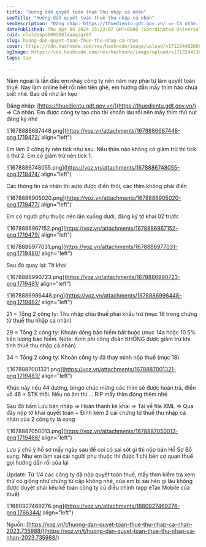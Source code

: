 ```yaml
---
title: "Hướng dẫn quyết toán thuế thu nhập cá nhân"
seoTitle: "Hướng dẫn quyết toán thuế thu nhập cá nhân"
seoDescription: "Đăng nhập: https://thuedientu.gdt.gov.vn/ => Cá nhân. Em được công ty tạo cho tài khoản lâu rồi nên mấy thím thử nút đăng ký nhé"
datePublished: Thu Apr 04 2024 15:23:07 GMT+0000 (Coordinated Universal Time)
cuid: cluldzapo000208laaaqigx8f
slug: huong-dan-quyet-toan-thue-thu-nhap-ca-nhan
cover: https://cdn.hashnode.com/res/hashnode/image/upload/v1712244826660/993a4b37-b2a6-4b4c-b0a3-64f8dee3a0a7.jpeg
ogImage: https://cdn.hashnode.com/res/hashnode/image/upload/v1712244136969/bd35f984-37b9-4215-a050-b6006532ca43.jpeg
tags: tax

---
```


Năm ngoái là lần đầu em nhảy công ty nên năm nay phải tự làm quyết toán thuế. Nay làm online hết rồi nên tiện ghê, em hướng dẫn mấy thím nào chưa biết nhé. Bao dễ như ăn kẹo

  
Đăng nhập: [https://thuedientu.gdt.gov.vn/](https://thuedientu.gdt.gov.vn/) =&gt; Cá nhân. Em được công ty tạo cho tài khoản lâu rồi nên mấy thím thử nút đăng ký nhé

![1678886687448.png](https://voz.vn/attachments/1678886687448-png.1719472/ align="left")

Em làm 2 công ty nên tick như sau. Nếu thím nào không có giảm trừ thì tick ô thứ 2. Em có giảm trừ nên tick 1.

![1678886748055.png](https://voz.vn/attachments/1678886748055-png.1719474/ align="left")

Các thông tin cá nhân thì auto được điền thôi, các thím không phải điền

![1678886905020.png](https://voz.vn/attachments/1678886905020-png.1719477/ align="left")

Em có người phụ thuộc nên lăn xuống dưới, đăng ký tờ khai 02 trước

![1678886967152.png](https://voz.vn/attachments/1678886967152-png.1719479/ align="left")

![1678886977031.png](https://voz.vn/attachments/1678886977031-png.1719480/ align="left")

Sau đó quay lại: Tờ khai

![1678886990723.png](https://voz.vn/attachments/1678886990723-png.1719481/ align="left")

![1678886996448.png](https://voz.vn/attachments/1678886996448-png.1719482/ align="left")

21 = Tổng 2 công ty: Thu nhập chịu thuế phải khấu trừ (mục 16 trong chứng từ thuế thu nhập cá nhân)  
  
29 = Tổng 2 công ty: Khoản đóng bảo hiểm bắt buộc (mục 14a hoặc 10.5% tiền lương bảo hiểm. Note: Kinh phí công đoàn KHÔNG được giảm trừ khi tính thuế thu nhập cá nhân)  
  
34 = Tổng 2 công ty: Khoản công ty đã thay mình nộp thuế (mục 18)

![1678887001321.png](https://voz.vn/attachments/1678887001321-png.1719483/ align="left")

Khúc này nếu 44 dương, bingo chúc mừng các thím sẽ được hoàn trả, điền vô 46 + STK thôi. Nếu nó âm thì … RIP mấy thím đóng thêm nhé  
  
Sau đó bấm Lưu bản nháp =&gt; Hoàn thành kê khai =&gt; Tải về file XML =&gt; Qua đây nộp tờ khai quyết toán + Đính kèm 2 cái chứng từ thuế thu nhập cá nhân của 2 công ty là xong

![1678887050013.png](https://voz.vn/attachments/1678887050013-png.1719486/ align="left")

Lưu ý chú ý hồ sơ mấy ngày sau để coi có sai sót gì thì nộp bản Hồ Sơ Bổ sung. Như em làm sai cái người phụ thuộc thì được 1 chị bên cơ quan thuế gọi hướng dẫn rồi sửa lại  
  
Update: Từ 1/4 các công ty đã nộp quyết toán thuế, mấy thím kiểm tra xem thử có giống như chứng từ cấp không nhé, của em bị sai hèn gì lâu không được duyệt phải kêu kế toán công ty cũ điều chỉnh (app eTax Mobile của thuế)

![1680927469276.png](https://voz.vn/attachments/1680927469276-png.1766344/ align="left")

Nguồn: [https://voz.vn/t/huong-dan-quyet-toan-thue-thu-nhap-ca-nhan-2023.735988/](https://voz.vn/t/huong-dan-quyet-toan-thue-thu-nhap-ca-nhan-2023.735988/)
